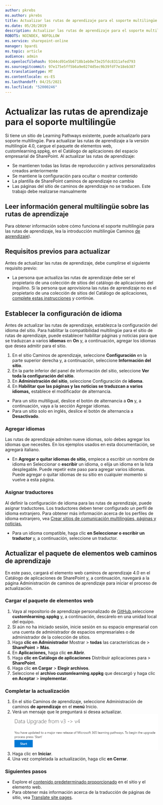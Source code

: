 ```yaml
---
author: pkrebs
ms.author: pkrebs
title: Actualizar las rutas de aprendizaje para el soporte multilingüe
ms.date: 05/20/2019
description: Actualizar las rutas de aprendizaje para el soporte multilingüe
ROBOTS: NOINDEX, NOFOLLOW
ms.service: sharepoint-online
manager: bpardi
ms.topic: article
audience: admin
ms.openlocfilehash: 9344cd91e5b6718b1eb0e73e25fdc8311afed793
ms.sourcegitcommit: 97e175e5ff5b6a9e0274d5ec9b39fdf7e18eb387
ms.translationtype: MT
ms.contentlocale: es-ES
ms.lasthandoff: 04/25/2021
ms.locfileid: "52000246"
---
```

# <a name="update-learning-pathways-for-multilingual-support"></a>Actualizar las rutas de aprendizaje para el soporte multilingüe
Si tiene un sitio de Learning Pathways existente, puede actualizarlo para soporte multilingüe. Para actualizar las rutas de aprendizaje a la versión multilingüe 4.0, cargue el paquete de elementos web, customlearning.sppkg, en el Catálogo de aplicaciones del espacio empresarial de SharePoint. Al actualizar las rutas de aprendizaje:  

- Se mantienen todas las listas de reproducción y activos personalizados creados anteriormente
- Se mantiene la configuración para ocultar o mostrar contenido
- La plantilla de SharePoint caminos de aprendizaje no cambia
- Las páginas del sitio de caminos de aprendizaje no se traducen. Este trabajo debe realizarse manualmente

## <a name="read-the-learning-pathways-multilingual-overview"></a>Leer información general multilingüe sobre las rutas de aprendizaje
Para obtener información sobre cómo funciona el soporte multilingüe para las rutas de aprendizaje, lea la introducción multilingüe Caminos [de aprendizaje](custom_overview_ml.md)). 

## <a name="prerequisites-to-update"></a>Requisitos previos para actualizar
Antes de actualizar las rutas de aprendizaje, debe cumplirse el siguiente requisito previo:
- La persona que actualiza las rutas de aprendizaje debe ser el propietario de una colección de sitios del catálogo de aplicaciones del inquilino. Si la persona que aprovisiona las rutas de aprendizaje no es el propietario de una colección de sitios del Catálogo de aplicaciones, [complete estas instrucciones](addappadmin.md) y continúe. 

## <a name="set-language-settings"></a>Establecer la configuración de idioma 
Antes de actualizar las rutas de aprendizaje, establezca la configuración del idioma del sitio. Para habilitar la compatibilidad multilingüe para el sitio de rutas de aprendizaje, puede establecer habilitar páginas y noticias para que se traduzcan a varios **idiomas** en **On** y, a continuación, agregar los idiomas que desea admitir para el sitio.
1.  En el sitio Caminos de aprendizaje, seleccione **Configuración** en la parte superior derecha y, a continuación, seleccione **Información del sitio**.
2.  En la parte inferior del panel de información del sitio, seleccione **Ver toda la configuración del sitio**.
3.  En **Administración del sitio**, seleccione Configuración de **idioma**.
4.  En **Habilitar que las páginas y las noticias se traduzcan a varios idiomas,** establece el modificador de alternancia. 
- Para un sitio multiligual, deslice el botón de alternancia a **On** y, a continuación, vaya a la sección Agregar idiomas. 
- Para un sitio solo en inglés, deslice el botón de alternancia a **Desactivado**.

### <a name="add-languages"></a>Agregar idiomas
Las rutas de aprendizaje admiten nueve idiomas, solo debes agregar los idiomas que necesites. En los ejemplos usados en esta documentación, se agregará italiano. 
- En **Agregar o quitar idiomas de sitio,** empiece a escribir un nombre de idioma en Seleccionar o **escribir** un idioma, o elija un idioma en la lista desplegable. Puede repetir este paso para agregar varios idiomas. Puede agregar o quitar idiomas de su sitio en cualquier momento si vuelve a esta página.
 
### <a name="assign-translators"></a>Asignar traductores
Al definir la configuración de idioma para las rutas de aprendizaje, puede asignar traductores. Los traductores deben tener configurado un perfil de idioma extranjero. Para obtener más información acerca de los perfiles de idioma extranjero, vea [Crear sitios de comunicación multilingües, páginas y noticias.](https://support.office.com/article/2bb7d610-5453-41c6-a0e8-6f40b3ed750c)  
- Para un idioma compatible, haga clic **en Seleccionar o escribir un traductor** y, a continuación, seleccione un traductor. 

## <a name="update-the-learning-pathways-web-part-package"></a>Actualizar el paquete de elementos web caminos de aprendizaje
En este paso, cargará el elemento web caminos de aprendizaje 4.0 en el Catálogo de aplicaciones de SharePoint y, a continuación, navegará a la página Administración de caminos de aprendizaje para iniciar el proceso de actualización.

### <a name="upload-the-web-part-package"></a>Cargar el paquete de elementos web
1.  Vaya al repositorio de aprendizaje personalizado de [GitHub,](https://github.com/pnp/custom-learning-office-365/tree/master/webpart)seleccione **customlearning.sppkg** y, a continuación, descárelo en una unidad local del equipo. 
2.  Si aún no ha iniciado sesión, inicie sesión en su espacio empresarial con una cuenta de administrador de espacios empresariales o de administrador de la colección de sitios. 
3.  Haga **clic en Administrador** Mostrar  >  **todas** las características de  >  **SharePoint**  >  **Más**. 
4.  En **Aplicaciones,** haga clic **en Abrir**. 
5.  Haga **clic en Catálogo de aplicaciones** Distribuir aplicaciones para  >  **SharePoint**. 
6.  Haga clic **en Cargar**  >  **Elegir archivos**. 
7.  Seleccione el **archivo customlearning.sppkg** que descargó y haga clic **en Aceptar**  >  **implementar**. 

### <a name="complete-the-update"></a>Completar la actualización
1.  En el sitio Caminos de aprendizaje, seleccione Administración de caminos **de aprendizaje** en el **menú** Inicio. 
2.  Verá un mensaje que le preguntará si desea actualizar. 
![custom_update_adminprompt_ml.png](media/custom_update_adminprompt_ml.png)
3.  Haga clic en **Iniciar**. 
4. Una vez completada la actualización, haga clic **en Cerrar**. 

### <a name="next-steps"></a>Siguientes pasos
- Explore el [contenido predeterminado proporcionado](custom_exploresite.md) en el sitio y el elemento web.
- Para obtener más información acerca de la traducción de páginas de sitio, vea [Translate site pages](custom_translate_page_ml.md). 

